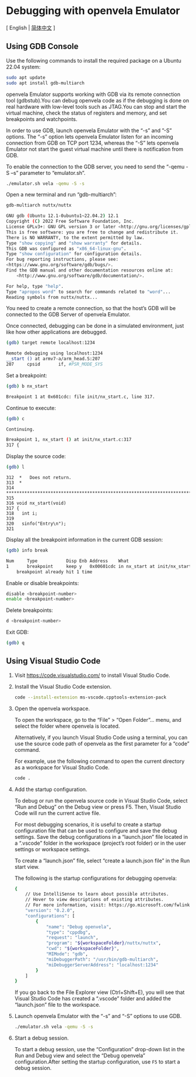 # Debugging with openvela Emulator

\[ English | [简体中文](./Debugging_Vela_with_Vela_Emulator_zh-cn.md) \]

## Using GDB Console

Use the following commands to install the required package on a Ubuntu 22.04 system:

```bash
sudo apt update
sudo apt install gdb-multiarch
```

openvela Emulator supports working with GDB via its remote connection tool (gdbstub).You can debug openvela code as if the debugging is done on real hardware with low-level tools such as JTAG.You can stop and start the virtual machine, check the status of registers and memory, and set breakpoints and watchpoints.

In order to use GDB, launch openvela Emulator with the “-s” and ”-S” options. The “-s” option lets openvela Emulator listen for an incoming connection from GDB on TCP port 1234, whereas the “-S” lets openvela Emulator not start the guest virtual machine until there is notification from GDB.

To enable the connection to the GDB server, you need to send the “-qemu -S –s” parameter to “emulator.sh”.

```bash
./emulator.sh vela -qemu -S -s
```

Open a new terminal and run “gdb-multiarch”:

```bash
gdb-multiarch nuttx/nuttx
```

```bash
GNU gdb (Ubuntu 12.1-0ubuntu1~22.04.2) 12.1
Copyright (C) 2022 Free Software Foundation, Inc.
License GPLv3+: GNU GPL version 3 or later <http://gnu.org/licenses/gpl.html>
This is free software: you are free to change and redistribute it.
There is NO WARRANTY, to the extent permitted by law.
Type "show copying" and "show warranty" for details.
This GDB was configured as "x86_64-linux-gnu".
Type "show configuration" for configuration details.
For bug reporting instructions, please see:
<https://www.gnu.org/software/gdb/bugs/>.
Find the GDB manual and other documentation resources online at:
    <http://www.gnu.org/software/gdb/documentation/>.

For help, type "help".
Type "apropos word" to search for commands related to "word"...
Reading symbols from nuttx/nuttx...
```

You need to create a remote connection, so that the host’s GDB will be connected to the GDB Server of openvela Emulator.

Once connected, debugging can be done in a simulated environment, just like how other applications are debugged.

```bash
(gdb) target remote localhost:1234
```

```bash
Remote debugging using localhost:1234
__start () at armv7-a/arm_head.S:207
207		cpsid		if, #PSR_MODE_SYS
```

Set a breakpoint:

```bash
(gdb) b nx_start
```

```bash
Breakpoint 1 at 0x601cdc: file init/nx_start.c, line 317.
```

Continue to execute:

```bash
(gdb) c
```

```bash
Continuing.

Breakpoint 1, nx_start () at init/nx_start.c:317
317	{
```

Display the source code:

```bash
(gdb) l
```

```
312	 *   Does not return.
313	 *
314	 ****************************************************************************/
315	
316	void nx_start(void)
317	{
318	  int i;
319	
320	  sinfo("Entry\n");
321
```

Display all the breakpoint information in the current GDB session:

```bash
(gdb) info break
```

```bash
Num     Type           Disp Enb Address    What
1       breakpoint     keep y   0x00601cdc in nx_start at init/nx_start.c:317
	breakpoint already hit 1 time
```

Enable or disable breakpoints:

```bash
disable <breakpoint-number>
enable <breakpoint-number>
```

Delete breakpoints:

```bash
d <breakpoint-number>
```

Exit GDB:

```bash
(gdb) q
```

## Using Visual Studio Code

1. Visit https://code.visualstudio.com/ to install Visual Studio Code.

2. Install the Visual Studio Code extension.

    ```bash
    code --install-extension ms-vscode.cpptools-extension-pack
    ```

3. Open the openvela workspace.

   To open the workspace, go to the “File” > “Open Folder”... menu, and select the folder where openvela is located.

   Alternatively, if you launch Visual Studio Code using a terminal, you can use the source code path of openvela as the first parameter for a “code” command.

   For example, use the following command to open the current directory as a workspace for Visual Studio Code.

    ```bash
    code .
    ```

4. Add the startup configuration.

   To debug or run the openvela source code in Visual Studio Code, select “Run and Debug” on the Debug view or press F5. Then, Visual Studio Code will run the current active file.

   For most debugging scenarios, it is useful to create a startup configuration file that can be used to configure and save the debug settings. Save the debug configurations in a “launch.json” file located in a “.vscode” folder in the workspace (project’s root folder) or in the user settings or workspace settings.

   To create a “launch.json” file, select “create a launch.json file” in the Run start view.

   The following is the startup configurations for debugging openvela:

    ```bash
    {
        // Use IntelliSense to learn about possible attributes.
        // Hover to view descriptions of existing attributes.
        // For more information, visit: https://go.microsoft.com/fwlink/?linkid=830387
        "version": "0.2.0",
        "configurations": [
            {
                "name": "Debug openvela",
                "type": "cppdbg",
                "request": "launch",
                "program": "${workspaceFolder}/nuttx/nuttx",
                "cwd": "${workspaceFolder}",
                "MIMode": "gdb",
                "miDebuggerPath": "/usr/bin/gdb-multiarch",
                "miDebuggerServerAddress": "localhost:1234"
            }
        ]
    }
    ```

   If you go back to the File Explorer view (Ctrl+Shift+E), you will see that Visual Studio Code has created a “.vscode” folder and added the “launch.json” file to the workspace.

5. Launch openvela Emulator with the “-s” and “-S” options to use GDB.

    ```bash
    ./emulator.sh vela -qemu -S -s
    ```

6. Start a debug session.

   To start a debug session, use the “Configuration” drop-down list in the Run and Debug view and select the “Debug openvela” configuration.After setting the startup configuration, use `F5` to start a debug session.
